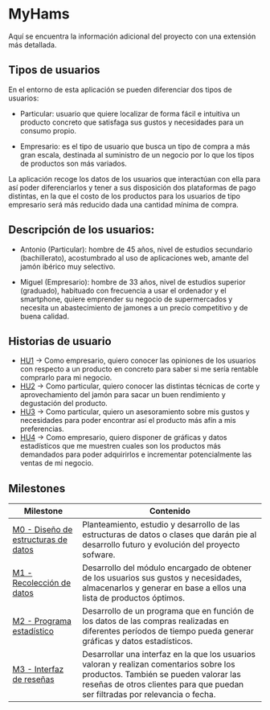 # MyHams

Aquí se encuentra la información adicional del proyecto con una extensión más detallada.

## Tipos de usuarios 

En el entorno de esta aplicación se pueden diferenciar dos tipos de usuarios: 

- Particular: usuario que quiere localizar de forma fácil e intuitiva un producto concreto que satisfaga sus gustos y necesidades para un consumo propio.  

- Empresario: es el tipo de usuario que busca un tipo de compra a más gran escala, destinada al suministro de un negocio por lo que los tipos de productos son más variados. 


La aplicación recoge los datos de los usuarios que interactúan con ella para así poder diferenciarlos y tener a sus disposición dos plataformas de pago distintas, en la que el costo de los productos para los usuarios de tipo empresario será más reducido dada una cantidad mínima de compra. 

 

## Descripción de los usuarios: 

- Antonio (Particular): hombre de 45 años, nivel de estudios secundario (bachillerato), acostumbrado al uso de aplicaciones web, amante del jamón ibérico muy selectivo. 

- Miguel (Empresario): hombre de 33 años, nivel de estudios superior (graduado), habituado con frecuencia a usar el ordenador y el smartphone, quiere emprender su negocio de supermercados y necesita un abastecimiento de jamones a un precio competitivo y de buena calidad. 


## Historias de usuario

- [HU1](https://github.com/NachoCarher/MyHams/issues/4) -> Como empresario, quiero conocer las opiniones de los usuarios con respecto a un producto en concreto para saber si me sería rentable comprarlo para mi negocio.
- [HU2](https://github.com/NachoCarher/MyHams/issues/5) -> Como particular, quiero conocer las distintas técnicas de corte y aprovechamiento del jamón para sacar un buen rendimiento y degustación del producto.
- [HU3](https://github.com/NachoCarher/MyHams/issues/6) -> Como particular, quiero un asesoramiento sobre mis gustos y necesidades para poder encontrar así el producto más afín a mis preferencias.
- [HU4](https://github.com/NachoCarher/MyHams/issues/7) -> Como empresario, quiero disponer de gráficas y datos estadísticos que me muestren cuales son los productos más demandados para poder adquirirlos e incrementar potencialmente las ventas de mi negocio.


## Milestones

| **Milestone** | **Contenido** |
| ------------- | --------------- 
| [M0 - Diseño de estructuras de datos](https://github.com/NachoCarher/MyHams/milestone/4) | Planteamiento, estudio y desarrollo de las estructuras de datos o clases que darán pie al desarrollo futuro y evolución del proyecto sofware. |
| [M1 - Recolección de datos](https://github.com/NachoCarher/MyHams/milestone/1) | Desarrollo del módulo encargado de obtener de los usuarios sus gustos y necesidades, almacenarlos y generar en base a ellos una lista de productos óptimos. |
| [M2 - Programa estadístico](https://github.com/NachoCarher/MyHams/milestone/2) | Desarrollo de un programa que en función de los datos de las compras realizadas en diferentes períodos de tiempo pueda generar gráficas y datos estadísticos. |
| [M3 - Interfaz de reseñas](https://github.com/NachoCarher/MyHams/milestone/3) | Desarrollar una interfaz en la que los usuarios valoran y realizan comentarios sobre los productos. También se pueden valorar las reseñas de otros clientes para que puedan ser filtradas por relevancia o fecha. |
